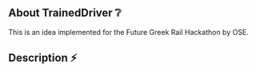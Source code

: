## About TrainedDriver :grey_question:

This is an idea implemented for the Future Greek Rail Hackathon by OSE.

## Description :zap: